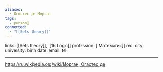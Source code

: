 ```yaml
---
aliases:
  - Огюстес де Морган
tags:
  - person👤
connected:
  - "[[Sets theory]]"
---
```

links: [[Sets theory]], [[16 Logic]]
profession: [[Математик]]
rec:
city: 
university: 
birth date:
email:
tel:

---

https://ru.wikipedia.org/wiki/Морган,_Огастес_де